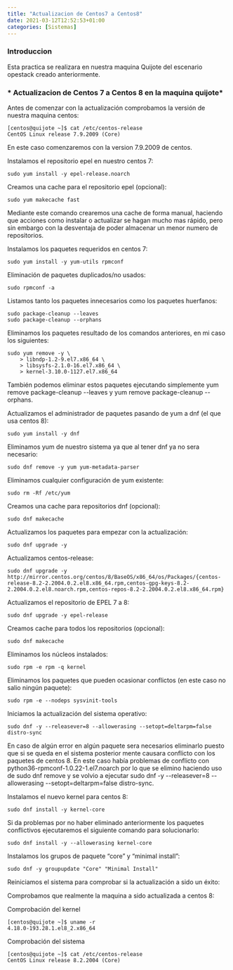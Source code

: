 ```yaml
---
title: "Actualizacion de Centos7 a Centos8"
date: 2021-03-12T12:52:53+01:00
categories: [Sistemas]
---
```


### **Introduccion** ###

Esta practica se realizara en nuestra maquina Quijote del escenario opestack creado anteriormente.

### * Actualizacion de Centos 7 a Centos 8 en la maquina quijote* ###

Antes de comenzar con la actualización comprobamos la versión de nuestra maquina centos:

~~~
[centos@quijote ~]$ cat /etc/centos-release
CentOS Linux release 7.9.2009 (Core)
~~~

En este caso comenzaremos con la version 7.9.2009 de centos.

Instalamos el repositorio epel en nuestro centos 7:

~~~
sudo yum install -y epel-release.noarch
~~~

Creamos una cache para el repositorio epel (opcional):

~~~
sudo yum makecache fast
~~~

Mediante este comando crearemos una cache de forma manual, haciendo que acciones como instalar o actualizar se hagan mucho mas rápido, pero sin embargo con la desventaja de poder almacenar un menor numero de repositorios.

Instalamos los paquetes requeridos en centos 7:

~~~
sudo yum install -y yum-utils rpmconf
~~~

Eliminación de paquetes duplicados/no usados:

~~~
sudo rpmconf -a
~~~

Listamos tanto los paquetes innecesarios como los paquetes huerfanos:

~~~
sudo package-cleanup --leaves
sudo package-cleanup --orphans
~~~

Eliminamos los paquetes resultado de los comandos anteriores, en mi caso los siguientes:

~~~
sudo yum remove -y \ 
	> libndp-1.2-9.el7.x86_64 \ 
	> libsysfs-2.1.0-16.el7.x86_64 \ 
	> kernel-3.10.0-1127.el7.x86_64
~~~

También podemos eliminar estos paquetes ejecutando simplemente yum remove package-cleanup --leaves y yum remove package-cleanup --orphans.

Actualizamos el administrador de paquetes pasando de yum a dnf (el que usa centos 8):

~~~
sudo yum install -y dnf
~~~

Eliminamos yum de nuestro sistema ya que al tener dnf ya no sera necesario:

~~~
sudo dnf remove -y yum yum-metadata-parser
~~~

Eliminamos cualquier configuración de yum existente:

~~~
sudo rm -Rf /etc/yum
~~~

Creamos una cache para repositorios dnf (opcional):

~~~
sudo dnf makecache
~~~

Actualizamos los paquetes para empezar con la actualización:

~~~
sudo dnf upgrade -y
~~~

Actualizamos centos-release:

~~~
sudo dnf upgrade -y http://mirror.centos.org/centos/8/BaseOS/x86_64/os/Packages/{centos-release-8.2-2.2004.0.2.el8.x86_64.rpm,centos-gpg-keys-8.2-2.2004.0.2.el8.noarch.rpm,centos-repos-8.2-2.2004.0.2.el8.x86_64.rpm}
~~~

Actualizamos el repositorio de EPEL 7 a 8:

~~~
sudo dnf upgrade -y epel-release
~~~

Creamos cache para todos los repositorios (opcional):

~~~
sudo dnf makecache
~~~

Eliminamos los núcleos instalados:

~~~
sudo rpm -e rpm -q kernel
~~~

Eliminamos los paquetes que pueden ocasionar conflictos (en este caso no salio ningún paquete):

~~~
sudo rpm -e --nodeps sysvinit-tools
~~~

Iniciamos la actualización del sistema operativo:

~~~
sudo dnf -y --releasever=8 --allowerasing --setopt=deltarpm=false distro-sync
~~~

En caso de algún error en algún paquete sera necesarios eliminarlo puesto que si se queda en el sistema posterior mente causara conflicto con los paquetes de centos 8. En este caso había problemas de conflicto con python36-rpmconf-1.0.22-1.el7.noarch por lo que se elimino haciendo uso de sudo dnf remove y se volvio a ejecutar sudo dnf -y --releasever=8 --allowerasing --setopt=deltarpm=false distro-sync.

Instalamos el nuevo kernel para centos 8:

~~~
sudo dnf install -y kernel-core
~~~

Si da problemas por no haber eliminado anteriormente los paquetes conflictivos ejecutaremos el siguiente comando para solucionarlo:

~~~
sudo dnf install -y --allowerasing kernel-core
~~~

Instalamos los grupos de paquete “core” y “minimal install”:

~~~
sudo dnf -y groupupdate "Core" "Minimal Install"
~~~

Reiniciamos el sistema para comprobar si la actualización a sido un éxito:

Comprobamos que realmente la maquina a sido actualizada a centos 8:

Comprobación del kernel

~~~
[centos@quijote ~]$ uname -r
4.18.0-193.28.1.el8_2.x86_64
~~~

Comprobación del sistema

~~~
[centos@quijote ~]$ cat /etc/centos-release
CentOS Linux release 8.2.2004 (Core) 
~~~
